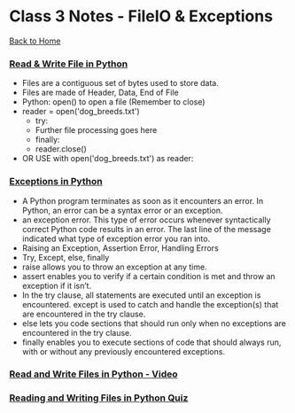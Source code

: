 # Class 3 Notes - FileIO & Exceptions

[Back to Home](../README.md)

### [Read & Write File in Python](https://realpython.com/read-write-files-python/)

+ Files are a contiguous set of bytes used to store data.
+ Files are made of Header, Data, End of File
+ Python: open() to open a file (Remember to close)
+ reader = open('dog_breeds.txt')
  + try:
  + Further file processing goes here
  + finally:
  + reader.close()
+ OR USE with open('dog_breeds.txt') as reader:

### [Exceptions in Python](https://realpython.com/python-exceptions/)

+ A Python program terminates as soon as it encounters an error. In Python, an error can be a syntax error or an exception. 
+ an exception error. This type of error occurs whenever syntactically correct Python code results in an error. The last line of the message indicated what type of exception error you ran into.
+ Raising an Exception, Assertion Error, Handling Errors
+ Try, Except, else, finally
+ raise allows you to throw an exception at any time.
+ assert enables you to verify if a certain condition is met and throw an exception if it isn’t.
+ In the try clause, all statements are executed until an exception is encountered.
except is used to catch and handle the exception(s) that are encountered in the try clause.
+ else lets you code sections that should run only when no exceptions are encountered in the try clause.
+ finally enables you to execute sections of code that should always run, with or without any previously encountered exceptions.

### [Read and Write Files in Python - Video](https://realpython.com/courses/reading-and-writing-files-python/)


### [Reading and Writing Files in Python Quiz](https://realpython.com/quizzes/read-write-files-python/)
